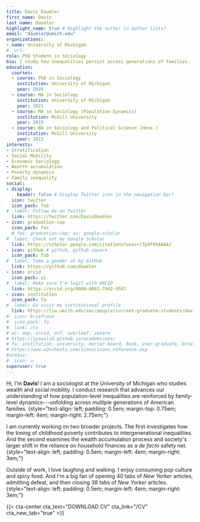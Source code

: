 ```yaml
---
title: Davis Daumler
first_name: Davis
last_name: Daumler
highlight_name: true # Highlight the author in author lists?
email: "daumler@umich.edu"
organizations:
- name: University of Michigan
#  url: 
role: PhD Student in Sociology
bio: I study how inequalities persist across generations of families.
education:
  courses:
  - course: PhD in Sociology
    institution: University of Michigan
    year: 2025
  - course: MA in Sociology
    institution: University of Michigan
    year: 2021
  - course: MA in Sociology (Population Dynamics)
    institution: McGill University
    year: 2015
  - course: BA in Sociology and Political Science (Hons.)
    institution: McGill University
    year: 2013
interests:
- Stratification
- Social Mobility
- Economic Sociology
- Wealth accumulation
- Poverty dynamics
- Family inequality
social:
- display:
    header: false # Display Twitter icon in the navigation bar?
  icon: twitter
  icon_pack: fab
#  label: Follow me on Twitter
  link: https://twitter.com/DavisDaumler
- icon: graduation-cap
  icon_pack: fas
  # fas: graduation-cap; ai: google-scholar
#  label: Check out my Google Scholar
  link: https://scholar.google.com/citations?user=lTp9f0kAAAAJ
- icon: github # github, github-square
  icon_pack: fab
#  label: Take a gander at my GitHub
  link: https://github.com/daumler
- icon: orcid
  icon_pack: ai
#  label: Make sure I'm legit with ORCID
  link: https://orcid.org/0000-0001-7942-9587
- icon: institution
  icon_pack: fa
#  label: Go visit my institutional profile
  link: https://lsa.umich.edu/soc/people/current-graduate-students/davis-daumler.html
#- icon: briefcase
#  icon_pack: fa
#  link: /cv
# ai: obp, orcid, osf, overleaf, zotero
# https://jpswalsh.github.io/academicons/
# fa: institution, university, mortar-board, book, user-graduate, briefcase, send, send-o, newspaper-o, archive, address-card, address-card-o, wpforms, whmcs, weight-hanging, user-tag, user-circle
# https://www.w3schools.com/icons/icons_reference.asp
#status:
#  icon: 🔥
superuser: true
---
```


Hi, I'm **Davis**! I am a sociologist at the University of Michigan who studies wealth and social mobility. I conduct research that advances our understanding of how population-level inequalities are reinforced by family-level dynamics---unfolding across multiple generations of American families.
{style="text-align: left; padding: 0.5em; margin-top: 0.75em; margin-left: 4em; margin-right: 2.75em;"}

I am currently working on two broader projects. The first investigates how the timing of childhood poverty contributes to intergenerational inequalities. And the second examines the wealth accumulation process and society's larger shift in the reliance on household finances as a *de facto* safety net.
{style="text-align: left; padding: 0.5em; margin-left: 4em; margin-right: 3em;"}

Outside of work, I love laughing and walking. I enjoy consuming pop culture and spicy food. And I'm a big fan of opening 40 tabs of *New Yorker* articles, admitting defeat, and then closing 38 tabs of *New Yorker* articles. 
{style="text-align: left; padding: 0.5em; margin-left: 4em; margin-right: 3em;"}

{{< cta-center cta_text="DOWNLOAD CV" cta_link="/CV" cta_new_tab="true" >}}
